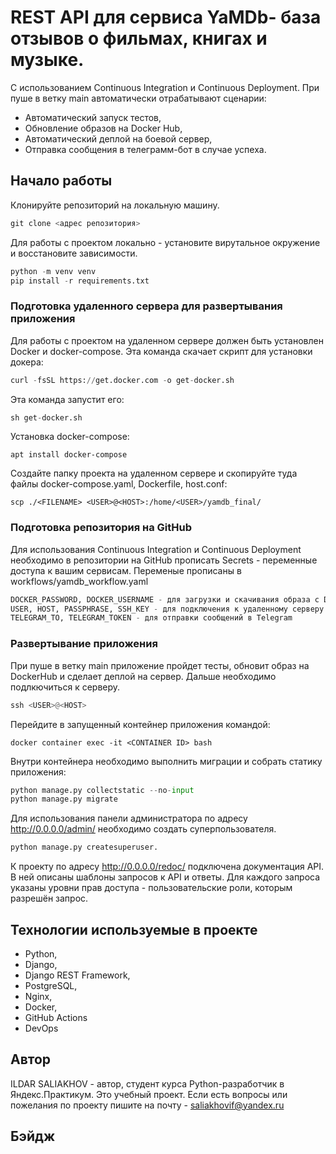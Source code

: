 # REST API для сервиса YaMDb- база отзывов о фильмах, книгах и музыке.
С использованием Continuous Integration и Continuous Deployment. При пуше в ветку main автоматически отрабатывают сценарии:

* Автоматический запуск тестов,
* Обновление образов на Docker Hub,
* Автоматический деплой на боевой сервер,
* Отправка сообщения в телеграмм-бот в случае успеха.
## Начало работы
Клонируйте репозиторий на локальную машину.
```python
git clone <адрес репозитория>
```
Для работы с проектом локально - установите вирутальное окружение и восстановите зависимости.
```python
python -m venv venv
pip install -r requirements.txt
```
### Подготовка удаленного сервера для развертывания приложения
Для работы с проектом на удаленном сервере должен быть установлен Docker и docker-compose. Эта команда скачает скрипт для установки докера:
```python
curl -fsSL https://get.docker.com -o get-docker.sh
```
Эта команда запустит его:
```python
sh get-docker.sh
```
Установка docker-compose:
```
apt install docker-compose
```
Создайте папку проекта на удаленном сервере и скопируйте туда файлы docker-compose.yaml, Dockerfile, host.conf:
```
scp ./<FILENAME> <USER>@<HOST>:/home/<USER>/yamdb_final/
```
### Подготовка репозитория на GitHub
Для использования Continuous Integration и Continuous Deployment необходимо в репозитории на GitHub прописать Secrets - переменные доступа к вашим сервисам. Переменые прописаны в workflows/yamdb_workflow.yaml
```python
DOCKER_PASSWORD, DOCKER_USERNAME - для загрузки и скачивания образа с DockerHub
USER, HOST, PASSPHRASE, SSH_KEY - для подключения к удаленному серверу
TELEGRAM_TO, TELEGRAM_TOKEN - для отправки сообщений в Telegram
```
### Развертывание приложения
При пуше в ветку main приложение пройдет тесты, обновит образ на DockerHub и сделает деплой на сервер. Дальше необходимо подлкючиться к серверу.
```python
ssh <USER>@<HOST>
```
Перейдите в запущенный контейнер приложения командой:
```pytho
docker container exec -it <CONTAINER ID> bash
```
Внутри контейнера необходимо выполнить миграции и собрать статику приложения:
```python
python manage.py collectstatic --no-input
python manage.py migrate
```
Для использования панели администратора по адресу http://0.0.0.0/admin/ необходимо создать суперпользователя.
```python
python manage.py createsuperuser.
```
К проекту по адресу http://0.0.0.0/redoc/ подключена документация API. В ней описаны шаблоны запросов к API и ответы. Для каждого запроса указаны уровни прав доступа - пользовательские роли, которым разрешён запрос.

## Технологии используемые в проекте
* Python, 
* Django, 
* Django REST Framework, 
* PostgreSQL, 
* Nginx, 
* Docker, 
* GitHub Actions
* DevOps

## Автор
ILDAR SALIAKHOV - автор, студент курса Python-разработчик в Яндекс.Практикум. Это учебный проект. Если есть вопросы или пожелания по проекту пишите на почту - saliakhovif@yandex.ru

## Бэйдж
